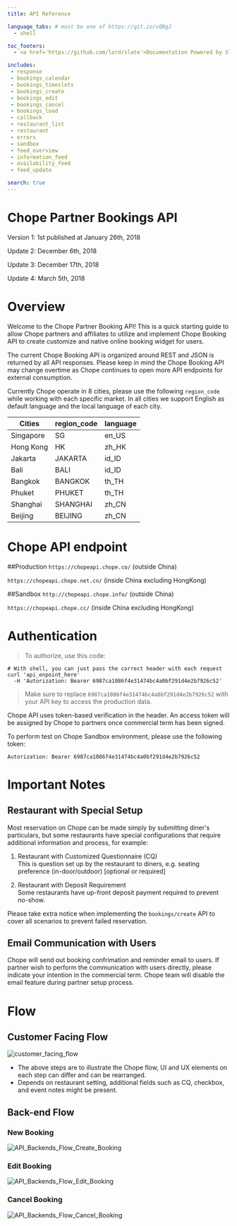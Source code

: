 ```yaml
---
title: API Reference

language_tabs: # must be one of https://git.io/vQNgJ
  - shell

toc_footers:
  - <a href='https://github.com/lord/slate'>Documentation Powered by Slate</a>

includes:
 - response
 - bookings_calendar
 - bookings_timeslots
 - bookings_create
 - bookings_edit
 - bookings_cancel
 - bookings_load
 - callback
 - restaurant_list
 - restaurant
 - errors
 - sandbox
 - feed_overview
 - information_feed
 - availability_feed
 - feed_update

search: true
---
```


# Chope Partner Bookings API 

Version 1: 1st published at January 26th, 2018

Update 2: December 6th, 2018

Update 3: December 17th, 2018

Update 4: March 5th, 2018  

# Overview

Welcome to the Chope Partner Booking API! This is a quick starting guide to allow Chope partners and affiliates to utilize and implement Chope Booking API to create customize and native online booking widget for users.

The current Chope Booking API is organized around REST and JSON is returned by all API responses. Please keep in mind the Chope Booking API may change overtime as Chope continues to open more API endpoints for external consumption.

Currently Chope operate in 8 cities, please use the following `region_code` while working with each specific market. In all cities we support English as default language and the local language of each city. 

Cities | region_code | language 
------ | ----------- | --------
Singapore | SG | en_US
Hong Kong | HK | zh_HK
Jakarta | JAKARTA | id_ID
Bali | BALI | id_ID
Bangkok | BANGKOK | th_TH
Phuket | PHUKET | th_TH
Shanghai | SHANGHAI | zh_CN
Beijing | BEIJING | zh_CN

# Chope API endpoint

##Production
`https://chopeapi.chope.co/` (outside China)

`https://chopeapi.chope.net.cn/` (inside China excluding HongKong)

##Sandbox
`http://chopeapi.chope.info/` (outside China)

`https://chopeapi.chope.cc/` (inside China excluding HongKong)

# Authentication

> To authorize, use this code: 

```shell
# With shell, you can just pass the correct header with each request
curl 'api_enpoint_here' 
  -H 'Autorization: Bearer 6987ca1086f4e31474bc4a0bf291d4e2b7926c52'
```

> Make sure to replace `6987ca1086f4e31474bc4a0bf291d4e2b7926c52` with your API key to access the production data.

Chope API uses token-based verification in the header. An access token will be assigned by Chope to partners once commercial term has been signed. 

To perform test on Chope Sandbox environment, please use the following token: 

`Autorization: Bearer 6987ca1086f4e31474bc4a0bf291d4e2b7926c52`


# Important Notes

## Restaurant with Special Setup
Most reservation on Chope can be made simply by submitting diner's particulars, but some restaurants have special configurations that require additional information and process, for example: 

1. Restaurant with Customized Questionnaire (CQ)  
  This is question set up by the restaurant to diners, e.g. seating preference (in-door/outdoor) [optional or required] 

2. Restaurant with Deposit Requirement  
  Some restaurants have up-front deposit payment required to prevent no-show.

Please take extra notice when implementing the `bookings/create` API to cover all scenarios to prevent failed reservation.

## Email Communication with Users
Chope will send out booking confrimation and reminder email to users. If partner wish to perform the communication with users directly, please indicate your intention in the commercial term. Chope team will disable the email feature during partner setup process. 


# Flow
## Customer Facing Flow
![customer_facing_flow](customer_facing_flow.png)

- The above steps are to illustrate the Chope flow, UI and UX elements on each step can differ and can be rearranged.
- Depends on restaurant setting, additional fields such as CQ, checkbox, and event notes might be present.

## Back-end Flow
### New Booking
![API_Backends_Flow_Create_Booking](API_Backends_Flow_Create_Booking.png)

### Edit Booking
![API_Backends_Flow_Edit_Booking](API_Backends_Flow_Edit_Booking.png)

### Cancel Booking
![API_Backends_Flow_Cancel_Booking](API_Backends_Flow_Cancel_Booking.png)